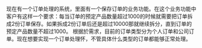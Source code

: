 现在有一个订单处理的系统，里面有一个保存订单的业务功能。在这个业务功能中客户有这样一个要求：每当订单的预定产品数量超过1000的时候就需要把订单拆成2份订单保存。如果拆成2份订单后还是超过10000那就继续拆分，直到订单的预定产品数量不超过1000。
根据於需求，目前的订单类型分为个人订单和公司订单。现在想要实现一个订单处理怀，不管具体什么类型的订单都能够正常处理。

